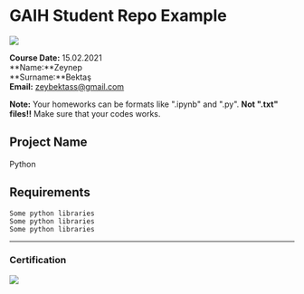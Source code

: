 # GAIH Student Repo Example
![](img/logo.png)

**Course Date:** 15.02.2021  
**Name:**Zeynep  
**Surname:**Bektaş   
**Email:** zeybektass@gmail.com  

**Note:** Your homeworks can be formats like ".ipynb" and ".py". **Not ".txt" files!!** Make sure that your codes works.  

## Project Name
Python

## Requirements
```
Some python libraries
Some python libraries
Some python libraries
```
---

### Certification
![](img/certificate_ex.png)

